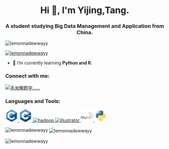 <h1 align="center">Hi 👋, I'm Yijing,Tang.</h1>
<h3 align="center">A student studying Big Data Management and Application from China.</h3>

<p align="left"> <img src="https://komarev.com/ghpvc/?username=lemonnadewwayy&label=Profile%20views&color=0e75b6&style=flat" alt="lemonnadewwayy" /> </p>

<p align="left"> <a href="https://github.com/ryo-ma/github-profile-trophy"><img src="https://github-profile-trophy.vercel.app/?username=lemonnadewwayy" alt="lemonnadewwayy" /></a> </p>

- 🌱 I’m currently learning **Python and R.**

<h3 align="left">Connect with me:</h3>
<p align="left">
<a href="https://www.leetcode.com/毛米解题中……" target="blank"><img align="center" src="https://raw.githubusercontent.com/rahuldkjain/github-profile-readme-generator/master/src/images/icons/Social/leet-code.svg" alt="毛米解题中……" height="30" width="40" /></a>
</p>

<h3 align="left">Languages and Tools:</h3>
<p align="left"> <a href="https://www.cprogramming.com/" target="_blank" rel="noreferrer"> <img src="https://raw.githubusercontent.com/devicons/devicon/master/icons/c/c-original.svg" alt="c" width="40" height="40"/> </a> <a href="https://www.w3schools.com/cpp/" target="_blank" rel="noreferrer"> <img src="https://raw.githubusercontent.com/devicons/devicon/master/icons/cplusplus/cplusplus-original.svg" alt="cplusplus" width="40" height="40"/> </a> <a href="https://hadoop.apache.org/" target="_blank" rel="noreferrer"> <img src="https://www.vectorlogo.zone/logos/apache_hadoop/apache_hadoop-icon.svg" alt="hadoop" width="40" height="40"/> </a> <a href="https://www.adobe.com/in/products/illustrator.html" target="_blank" rel="noreferrer"> <img src="https://www.vectorlogo.zone/logos/adobe_illustrator/adobe_illustrator-icon.svg" alt="illustrator" width="40" height="40"/> </a> <a href="https://www.mysql.com/" target="_blank" rel="noreferrer"> <img src="https://raw.githubusercontent.com/devicons/devicon/master/icons/mysql/mysql-original-wordmark.svg" alt="mysql" width="40" height="40"/> </a> <a href="https://www.python.org" target="_blank" rel="noreferrer"> <img src="https://raw.githubusercontent.com/devicons/devicon/master/icons/python/python-original.svg" alt="python" width="40" height="40"/> </a> </p>

<p><img align="left" src="https://github-readme-stats.vercel.app/api/top-langs?username=lemonnadewwayy&show_icons=true&locale=en&layout=compact" alt="lemonnadewwayy" /></p>

<p>&nbsp;<img align="center" src="https://github-readme-stats.vercel.app/api?username=lemonnadewwayy&show_icons=true&locale=en" alt="lemonnadewwayy" /></p>

<p><img align="center" src="https://github-readme-streak-stats.herokuapp.com/?user=lemonnadewwayy&" alt="lemonnadewwayy" /></p>
